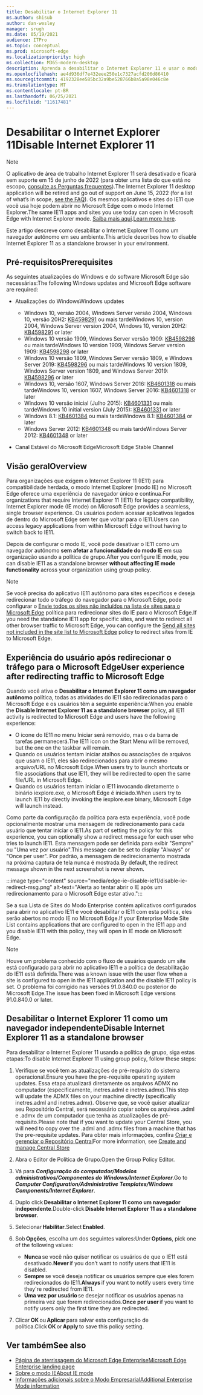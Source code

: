 ```yaml
---
title: Desabilitar o Internet Explorer 11
ms.author: shisub
author: dan-wesley
manager: srugh
ms.date: 05/19/2021
audience: ITPro
ms.topic: conceptual
ms.prod: microsoft-edge
ms.localizationpriority: high
ms.collection: M365-modern-desktop
description: Aprenda a desabilitar o Internet Explorer 11 e usar o modo Internet Explorer no Microsoft Edge.
ms.openlocfilehash: ae4d936df7e432eee250e1c7327acfd206d86410
ms.sourcegitcommit: 4192328ee585bc32a9be528766b8a5a98e046c8e
ms.translationtype: MT
ms.contentlocale: pt-BR
ms.lasthandoff: 06/25/2021
ms.locfileid: "11617481"
---
```

# <a name="disable-internet-explorer-11"></a><span data-ttu-id="92db0-103">Desabilitar o Internet Explorer 11</span><span class="sxs-lookup"><span data-stu-id="92db0-103">Disable Internet Explorer 11</span></span>

>[!Note]
> <span data-ttu-id="92db0-104">O aplicativo de área de trabalho Internet Explorer 11 será desativado e ficará sem suporte em 15 de junho de 2022 (para obter uma lista do que está no escopo, [consulte as Perguntas frequentes](https://techcommunity.microsoft.com/t5/windows-it-pro-blog/internet-explorer-11-desktop-app-retirement-faq/ba-p/2366549)).</span><span class="sxs-lookup"><span data-stu-id="92db0-104">The Internet Explorer 11 desktop application will be retired and go out of support on June 15, 2022 (for a list of what’s in scope, [see the FAQ](https://techcommunity.microsoft.com/t5/windows-it-pro-blog/internet-explorer-11-desktop-app-retirement-faq/ba-p/2366549)).</span></span> <span data-ttu-id="92db0-105">Os mesmos aplicativos e sites do IE11 que você usa hoje podem abrir no Microsoft Edge com o modo Internet Explorer.</span><span class="sxs-lookup"><span data-stu-id="92db0-105">The same IE11 apps and sites you use today can open in Microsoft Edge with Internet Explorer mode.</span></span> <span data-ttu-id="92db0-106">[Saiba mais aqui](https://blogs.windows.com/windowsexperience/2021/05/19/the-future-of-internet-explorer-on-windows-10-is-in-microsoft-edge/).</span><span class="sxs-lookup"><span data-stu-id="92db0-106">[Learn more here](https://blogs.windows.com/windowsexperience/2021/05/19/the-future-of-internet-explorer-on-windows-10-is-in-microsoft-edge/).</span></span>

<span data-ttu-id="92db0-107">Este artigo descreve como desabilitar o Internet Explorer 11 como um navegador autônomo em seu ambiente.</span><span class="sxs-lookup"><span data-stu-id="92db0-107">This article describes how to disable Internet Explorer 11 as a standalone browser in your environment.</span></span>

## <a name="prerequisites"></a><span data-ttu-id="92db0-108">Pré-requisitos</span><span class="sxs-lookup"><span data-stu-id="92db0-108">Prerequisites</span></span>

<span data-ttu-id="92db0-109">As seguintes atualizações do Windows e do software Microsoft Edge são necessárias:</span><span class="sxs-lookup"><span data-stu-id="92db0-109">The following Windows updates and Microsoft Edge software are required:</span></span>

- <span data-ttu-id="92db0-110">Atualizações do Windows</span><span class="sxs-lookup"><span data-stu-id="92db0-110">Windows updates</span></span>

  - <span data-ttu-id="92db0-111">Windows 10, versão 2004, Windows Server versão 2004, Windows 10, versão 20H2: [KB4598291](https://support.microsoft.com/topic/february-2-2021-kb4598291-os-builds-19041-789-and-19042-789-preview-6a766199-a4f1-616e-1f5c-58bdc3ca5e3b) ou mais tarde</span><span class="sxs-lookup"><span data-stu-id="92db0-111">Windows 10, version 2004, Windows Server version 2004, Windows 10, version 20H2: [KB4598291](https://support.microsoft.com/topic/february-2-2021-kb4598291-os-builds-19041-789-and-19042-789-preview-6a766199-a4f1-616e-1f5c-58bdc3ca5e3b) or later</span></span>
  - <span data-ttu-id="92db0-112">Windows 10 versão 1909, Windows Server versão 1909: [KB4598298](https://support.microsoft.com/topic/january-21-2021-kb4598298-os-build-18363-1350-preview-02dfd9ba-91a2-1b82-dede-42f288c02511) ou mais tarde</span><span class="sxs-lookup"><span data-stu-id="92db0-112">Windows 10 version 1909, Windows Server version 1909: [KB4598298](https://support.microsoft.com/topic/january-21-2021-kb4598298-os-build-18363-1350-preview-02dfd9ba-91a2-1b82-dede-42f288c02511) or later</span></span>
  - <span data-ttu-id="92db0-113">Windows 10 versão 1809, Windows Server versão 1809, e Windows Server 2019: [KB4598296](https://support.microsoft.com/topic/january-21-2021-kb4598296-os-build-17763-1728-preview-4c0931ff-45b7-ff59-5e00-c03b5afb363d) ou mais tarde</span><span class="sxs-lookup"><span data-stu-id="92db0-113">Windows 10 version 1809, Windows Server version 1809, and Windows Server 2019: [KB4598296](https://support.microsoft.com/topic/january-21-2021-kb4598296-os-build-17763-1728-preview-4c0931ff-45b7-ff59-5e00-c03b5afb363d) or later</span></span>
  - <span data-ttu-id="92db0-114">Windows 10, versão 1607, Windows Server 2016: [KB4601318](https://support.microsoft.com/topic/february-9-2021-kb4601318-os-build-14393-4225-c5e3de6c-e3e6-ffb5-6197-48b9ce16446e) ou mais tarde</span><span class="sxs-lookup"><span data-stu-id="92db0-114">Windows 10, version 1607, Windows Server 2016: [KB4601318](https://support.microsoft.com/topic/february-9-2021-kb4601318-os-build-14393-4225-c5e3de6c-e3e6-ffb5-6197-48b9ce16446e) or later</span></span>
   - <span data-ttu-id="92db0-115">Windows 10 versão inicial (Julho 2015): [KB4601331](https://support.microsoft.com/office/february-9-2021%e2%80%94kb4601331-os-build-10240-18842-6227d078-fef3-8d67-27e0-1882e6cb79ff?ui=en-US&rs=en-US&ad=US) ou mais tarde</span><span class="sxs-lookup"><span data-stu-id="92db0-115">Windows 10 initial version (July 2015): [KB4601331](https://support.microsoft.com/office/february-9-2021%e2%80%94kb4601331-os-build-10240-18842-6227d078-fef3-8d67-27e0-1882e6cb79ff?ui=en-US&rs=en-US&ad=US) or later</span></span>
  - <span data-ttu-id="92db0-116">Windows 8.1: [KB4601384](https://support.microsoft.com/topic/february-9-2021-kb4601384-monthly-rollup-16bdbb75-dd4b-2910-abc5-7891c9756b96) ou mais tarde</span><span class="sxs-lookup"><span data-stu-id="92db0-116">Windows 8.1: [KB4601384](https://support.microsoft.com/topic/february-9-2021-kb4601384-monthly-rollup-16bdbb75-dd4b-2910-abc5-7891c9756b96) or later</span></span>
  - <span data-ttu-id="92db0-117">Windows Server 2012: [KB4601348](https://support.microsoft.com/topic/february-9-2021-kb4601348-monthly-rollup-2c338c0c-73d6-fb80-cc91-f1a86e80db0c) ou mais tarde</span><span class="sxs-lookup"><span data-stu-id="92db0-117">Windows Server 2012: [KB4601348](https://support.microsoft.com/topic/february-9-2021-kb4601348-monthly-rollup-2c338c0c-73d6-fb80-cc91-f1a86e80db0c) or later</span></span>
  
- <span data-ttu-id="92db0-118">Canal Estável do Microsoft Edge</span><span class="sxs-lookup"><span data-stu-id="92db0-118">Microsoft Edge Stable Channel</span></span>


## <a name="overview"></a><span data-ttu-id="92db0-119">Visão geral</span><span class="sxs-lookup"><span data-stu-id="92db0-119">Overview</span></span>

<span data-ttu-id="92db0-120">Para organizações que exigem o Internet Explorer 11 (IE11) para compatibilidade herdada, o modo Internet Explorer (modo IE) no Microsoft Edge oferece uma experiência de navegador único e contínua.</span><span class="sxs-lookup"><span data-stu-id="92db0-120">For organizations that require Internet Explorer 11 (IE11) for legacy compatibility, Internet Explorer mode (IE mode) on Microsoft Edge provides a seamless, single browser experience.</span></span> <span data-ttu-id="92db0-121">Os usuários podem acessar aplicativos legados de dentro do Microsoft Edge sem ter que voltar para o IE11.</span><span class="sxs-lookup"><span data-stu-id="92db0-121">Users can access legacy applications from within Microsoft Edge without having to switch back to IE11.</span></span>

<span data-ttu-id="92db0-122">Depois de configurar o modo IE, você pode desativar o IE11 como um navegador autônomo **sem afetar a funcionalidade do modo IE** em sua organização usando a política de grupo.</span><span class="sxs-lookup"><span data-stu-id="92db0-122">After you configure IE mode, you can disable IE11 as a standalone browser **without affecting IE mode functionality** across your organization using group policy.</span></span>

> [!NOTE]
> <span data-ttu-id="92db0-123">Se você precisa do aplicativo IE11 autônomo para sites específicos e deseja redirecionar todo o tráfego do navegador para o Microsoft Edge, pode configurar o [Envie todos os sites não incluídos na lista de sites para o Microsoft Edge](./edge-ie-mode-policies.md#redirect-sites-from-ie-to-microsoft-edge) política para redirecionar sites do IE para o Microsoft Edge.</span><span class="sxs-lookup"><span data-stu-id="92db0-123">If you need the standalone IE11 app for specific sites, and want to redirect all other browser traffic to Microsoft Edge, you can configure the [Send all sites not included in the site list to Microsoft Edge](./edge-ie-mode-policies.md#redirect-sites-from-ie-to-microsoft-edge) policy to redirect sites from IE to Microsoft Edge.</span></span>

## <a name="user-experience-after-redirecting-traffic-to-microsoft-edge"></a><span data-ttu-id="92db0-124">Experiência do usuário após redirecionar o tráfego para o Microsoft Edge</span><span class="sxs-lookup"><span data-stu-id="92db0-124">User experience after redirecting traffic to Microsoft Edge</span></span>

<span data-ttu-id="92db0-125">Quando você ativa o **Desabilitar o Internet Explorer 11 como um navegador autônomo** política, todas as atividades do IE11 são redirecionadas para o Microsoft Edge e os usuários têm a seguinte experiência:</span><span class="sxs-lookup"><span data-stu-id="92db0-125">When you enable the **Disable Internet Explorer 11 as a standalone browser** policy, all IE11 activity is redirected to Microsoft Edge and users have the following experience:</span></span>

- <span data-ttu-id="92db0-126">O ícone do IE11 no menu Iniciar será removido, mas o da barra de tarefas permanecerá.</span><span class="sxs-lookup"><span data-stu-id="92db0-126">The IE11 icon on the Start Menu will be removed, but the one on the taskbar will remain.</span></span>
- <span data-ttu-id="92db0-127">Quando os usuários tentam iniciar atalhos ou associações de arquivos que usam o IE11, eles são redirecionados para abrir o mesmo arquivo/URL no Microsoft Edge.</span><span class="sxs-lookup"><span data-stu-id="92db0-127">When users try to launch shortcuts or file associations that use IE11, they will be redirected to open the same file/URL in Microsoft Edge.</span></span>
- <span data-ttu-id="92db0-128">Quando os usuários tentam iniciar o IE11 invocando diretamente o binário iexplore.exe, o Microsoft Edge é iniciado.</span><span class="sxs-lookup"><span data-stu-id="92db0-128">When users try to launch IE11 by directly invoking the iexplore.exe binary, Microsoft Edge will launch instead.</span></span>

<span data-ttu-id="92db0-129">Como parte da configuração da política para esta experiência, você pode opcionalmente mostrar uma mensagem de redirecionamento para cada usuário que tentar iniciar o IE11.</span><span class="sxs-lookup"><span data-stu-id="92db0-129">As part of setting the policy for this experience, you can optionally show a redirect message for each user who tries to launch IE11.</span></span> <span data-ttu-id="92db0-130">Esta mensagem pode ser definida para exibir "Sempre" ou "Uma vez por usuário".</span><span class="sxs-lookup"><span data-stu-id="92db0-130">This message can be set to display "Always" or "Once per user".</span></span> <span data-ttu-id="92db0-131">Por padrão, a mensagem de redirecionamento mostrada na próxima captura de tela nunca é mostrada.</span><span class="sxs-lookup"><span data-stu-id="92db0-131">By default, the redirect message shown in the next screenshot is never shown.</span></span>

:::image type="content" source="media/edge-ie-disable-ie11/disable-ie-redirect-msg.png" alt-text="Alerta ao tentar abrir o IE após um redirecionamento para o Microsoft Edge estar ativo.":::

<span data-ttu-id="92db0-133">Se a sua Lista de Sites do Modo Enterprise contém aplicativos configurados para abrir no aplicativo IE11 e você desabilitar o IE11 com esta política, eles serão abertos no modo IE no Microsoft Edge.</span><span class="sxs-lookup"><span data-stu-id="92db0-133">If your Enterprise Mode Site List contains applications that are configured to open in the IE11 app and you disable IE11 with this policy, they will open in IE mode on Microsoft Edge.</span></span>
> [!NOTE]
> <span data-ttu-id="92db0-134">Houve um problema conhecido com o fluxo de usuários quando um site está configurado para abrir no aplicativo IE11 e a política de desabilitação do IE11 está definida.</span><span class="sxs-lookup"><span data-stu-id="92db0-134">There was a known issue with the user flow when a site is configured to open in the IE11 application and the disable IE11 policy is set.</span></span> <span data-ttu-id="92db0-135">O problema foi corrigido nas versões 91.0.840.0 ou posterior do Microsoft Edge.</span><span class="sxs-lookup"><span data-stu-id="92db0-135">The issue has been fixed in Microsoft Edge versions 91.0.840.0 or later.</span></span>

## <a name="disable-internet-explorer-11-as-a-standalone-browser"></a><span data-ttu-id="92db0-136">Desabilitar o Internet Explorer 11 como um navegador independente</span><span class="sxs-lookup"><span data-stu-id="92db0-136">Disable Internet Explorer 11 as a standalone browser</span></span>

<span data-ttu-id="92db0-137">Para desabilitar o Internet Explorer 11 usando a política de grupo, siga estas etapas:</span><span class="sxs-lookup"><span data-stu-id="92db0-137">To disable Internet Explorer 11 using group policy, follow these steps:</span></span>

1. <span data-ttu-id="92db0-138">Verifique se você tem as atualizações de pré-requisito do sistema operacional.</span><span class="sxs-lookup"><span data-stu-id="92db0-138">Ensure you have the pre-requisite operating system updates.</span></span> <span data-ttu-id="92db0-139">Essa etapa atualizará diretamente os arquivos ADMX no computador (especificamente, inetres.adml e inetres.admx).</span><span class="sxs-lookup"><span data-stu-id="92db0-139">This step will update the ADMX files on your machine directly (specifically inetres.adml and inetres.admx).</span></span> <span data-ttu-id="92db0-140">Observe que, se você quiser atualizar seu Repositório Central, será necessário copiar sobre os arquivos .adml e .admx de um computador que tenha as atualizações de pré-requisito.</span><span class="sxs-lookup"><span data-stu-id="92db0-140">Please note that if you want to update your Central Store, you will need to copy over the .adml and .admx files from a machine that has the pre-requisite updates.</span></span> <span data-ttu-id="92db0-141">Para obter mais informações, confira [Criar e gerenciar o Repositório Central](/troubleshoot/windows-client/group-policy/create-and-manage-central-store)</span><span class="sxs-lookup"><span data-stu-id="92db0-141">For more information, see [Create and manage Central Store](/troubleshoot/windows-client/group-policy/create-and-manage-central-store)</span></span>
2. <span data-ttu-id="92db0-142">Abra o Editor de Política de Grupo.</span><span class="sxs-lookup"><span data-stu-id="92db0-142">Open the Group Policy Editor.</span></span>
3. <span data-ttu-id="92db0-143">Vá para ***Configuração do computador/Modelos administrativos/Componentes do Windows/Internet Explorer***.</span><span class="sxs-lookup"><span data-stu-id="92db0-143">Go to ***Computer Configuration/Administrative Templates/Windows Components/Internet Explorer***.</span></span> 
4. <span data-ttu-id="92db0-144">Duplo click **Desabilitar o Internet Explorer 11 como um navegador independente**.</span><span class="sxs-lookup"><span data-stu-id="92db0-144">Double-click **Disable Internet Explorer 11 as a standalone browser**.</span></span>
5. <span data-ttu-id="92db0-145">Selecionar **Habilitar**.</span><span class="sxs-lookup"><span data-stu-id="92db0-145">Select **Enabled**.</span></span>
6. <span data-ttu-id="92db0-146">Sob **Opções**, escolha um dos seguintes valores:</span><span class="sxs-lookup"><span data-stu-id="92db0-146">Under **Options**, pick one of the following values:</span></span>

   - <span data-ttu-id="92db0-147">**Nunca** se você não quiser notificar os usuários de que o IE11 está desativado.</span><span class="sxs-lookup"><span data-stu-id="92db0-147">**Never** if you don’t want to notify users that IE11 is disabled.</span></span>
   - <span data-ttu-id="92db0-148">**Sempre** se você deseja notificar os usuários sempre que eles forem redirecionados do IE11.</span><span class="sxs-lookup"><span data-stu-id="92db0-148">**Always** if you want to notify users every time they're redirected from IE11.</span></span>
   - <span data-ttu-id="92db0-149">**Uma vez por usuário** se desejar notificar os usuários apenas na primeira vez que forem redirecionados.</span><span class="sxs-lookup"><span data-stu-id="92db0-149">**Once per user** if you want to notify users only the first time they are redirected.</span></span>

7. <span data-ttu-id="92db0-150">Clicar **OK** ou **Aplicar** para salvar esta configuração de política.</span><span class="sxs-lookup"><span data-stu-id="92db0-150">Click **OK** or **Apply** to save this policy setting.</span></span>

## <a name="see-also"></a><span data-ttu-id="92db0-151">Ver também</span><span class="sxs-lookup"><span data-stu-id="92db0-151">See also</span></span>

- [<span data-ttu-id="92db0-152">Página de aterrissagem do Microsoft Edge Enterprise</span><span class="sxs-lookup"><span data-stu-id="92db0-152">Microsoft Edge Enterprise landing page</span></span>](https://aka.ms/EdgeEnterprise)
- [<span data-ttu-id="92db0-153">Sobre o modo IE</span><span class="sxs-lookup"><span data-stu-id="92db0-153">About IE mode</span></span>](./edge-ie-mode.md)
- [<span data-ttu-id="92db0-154">Informações adicionais sobre o Modo Empresarial</span><span class="sxs-lookup"><span data-stu-id="92db0-154">Additional Enterprise Mode information</span></span>](/internet-explorer/ie11-deploy-guide/enterprise-mode-overview-for-ie11)
